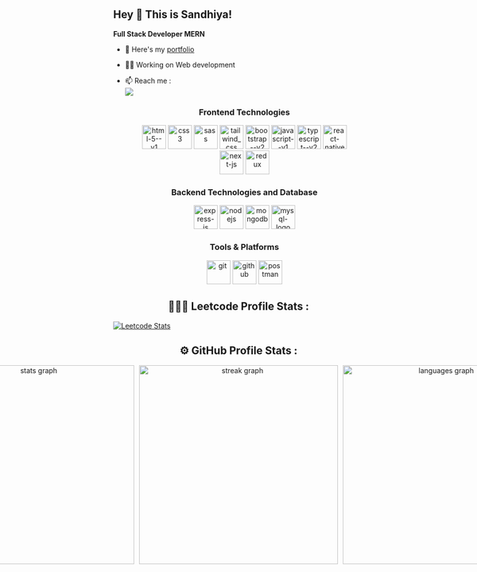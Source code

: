 ## Hey 👋 This is Sandhiya!

**Full Stack Developer MERN**

- 🔭 Here's my [portfolio](https://www.linkedin.com/in/sandhiya-e)                                                 
- 👩‍💻 Working on Web development
- 📫 Reach me :
<br /> [<img src="https://img.shields.io/badge/LinkedIn-0077B5?style=for-the-badge&logo=linkedin&logoColor=white" />](https://www.linkedin.com/in/sandhiya-e) 
  
    <!-- Frontend Technologies -->
    <div style="text-align: center; flex: 1; margin: 10px;">
        <h3>Frontend Technologies</h3>
        <img height="48" src="https://img.icons8.com/color/48/html-5--v1.png" alt="html-5--v1"/>
        <img height="48" src="https://img.icons8.com/fluency/48/css3.png" alt="css3"/>
        <img height="48" src="https://img.icons8.com/color/48/000000/sass.png" alt="sass"/>
        <img height="48" src="https://img.icons8.com/color/48/tailwind_css.png" alt="tailwind_css"/>
        <img height="48" src="https://img.icons8.com/color/48/bootstrap--v2.png" alt="bootstrap--v2"/>
        <img height="48" src="https://img.icons8.com/color/48/javascript--v1.png" alt="javascript--v1"/>
        <img height="48" src="https://img.icons8.com/fluency/48/typescript--v2.png" alt="typescript--v2"/>
        <img height="48" src="https://img.icons8.com/color/48/react-native.png" alt="react-native"/>
        <img height="48" src="https://www.datocms-assets.com/75941/1657707878-nextjs_logo.png" alt="next-js"/>
        <img height="48" src="https://img.icons8.com/color/48/redux.png" alt="redux"/>
    </div>

    <!-- Backend Technologies -->
    <div style="text-align: center; flex: 1; margin: 10px;">
        <h3>Backend Technologies and Database</h3>
        <img height="48" src="https://encrypted-tbn0.gstatic.com/images?q=tbn:ANd9GcQLA972a1NXwGHTIpgjxpRdu1DD5te1evggDgjNvM_FcbtGxaPYrHbV27RNzJSA_ZhrY28&usqp=CAU" alt="express-js"/>
        <img height="48" src="https://w1.pngwing.com/pngs/885/534/png-transparent-green-grass-nodejs-javascript-react-mean-angularjs-logo-symbol-thumbnail.png" alt="nodejs"/>
        <img height="48" src="https://img.icons8.com/color/48/mongodb.png" alt="mongodb"/>
        <img height="48" src="https://img.icons8.com/fluency/48/mysql-logo.png" alt="mysql-logo"/>
    </div>

    <!-- Tools & Platforms -->
    <div style="text-align: center; flex: 1; margin: 10px;">
        <h3>Tools & Platforms</h3>
        <img height="48" src="https://img.icons8.com/color/48/git.png" alt="git"/>
        <img height="48" src="https://img.icons8.com/glyph-neue/64/github.png" alt="github"/>
        <img height="48" src="https://res.cloudinary.com/postman/image/upload/t_team_logo/v1629869194/team/2893aede23f01bfcbd2319326bc96a6ed0524eba759745ed6d73405a3a8b67a8" alt="postman"/>
    </div>
    
## <div align="center">👩🏻‍💻 Leetcode Profile Stats :
[![Leetcode Stats](https://leetcard.jacoblin.cool/Sandhiyaelumalai19)](https://leetcode.com/Sandhiyaelumalai19)
## <div align="center">⚙ GitHub Profile Stats :

<div align="center" style="display: flex; justify-content: center; gap: 10px;">
  <img src="https://github-readme-stats.vercel.app/api?username=Sandhiya1903&theme=react&show_icons=true&hide_border=true&count_private=true" alt="stats graph" width="400" />
  <img src="https://github-readme-streak-stats.herokuapp.com/?user=Sandhiya1903&theme=react&hide_border=true" alt="streak graph" width="400"/>
  <img src="https://github-readme-stats.vercel.app/api/top-langs/?username=Sandhiya1903&theme=react&show_icons=true&hide_border=true&layout=compact" alt="languages graph" width="400" />
</div>




<br>
